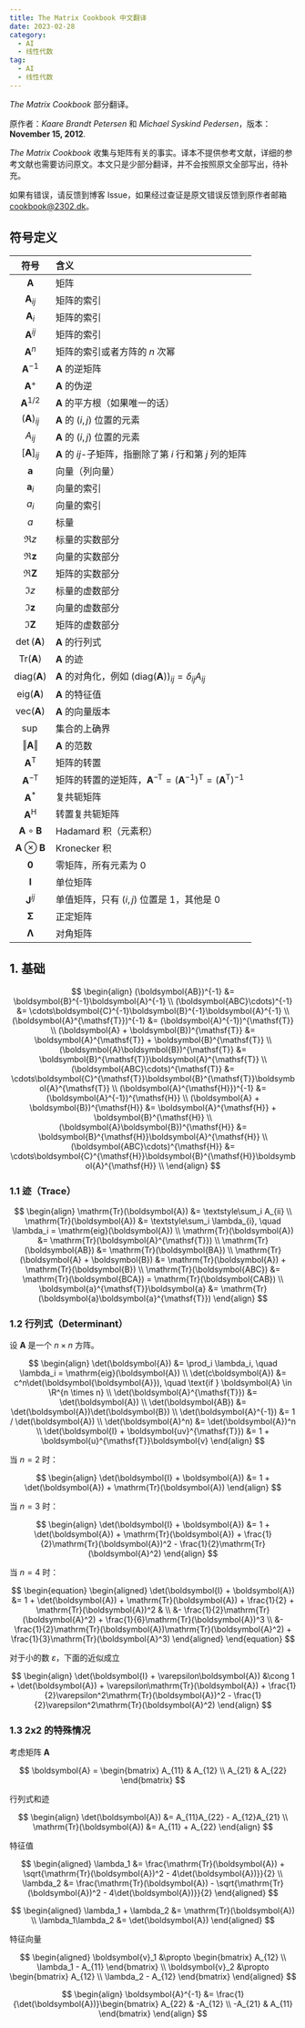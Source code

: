 ```yaml
---
title: The Matrix Cookbook 中文翻译
date: 2023-02-28
category:
  - AI
  - 线性代数
tag:
  - AI
  - 线性代数
---
```


<!-- markdownlint-disable MD049 -->

*The Matrix Cookbook* 部分翻译。

<!-- more -->

原作者：*Kaare Brandt Petersen* 和 *Michael Syskind Pedersen*，版本：**November 15, 2012**.

*The Matrix Cookbook* 收集与矩阵有关的事实。译本不提供参考文献，详细的参考文献也需要访问原文。本文只是少部分翻译，并不会按照原文全部写出，待补充。

如果有错误，请反馈到博客 Issue，如果经过查证是原文错误反馈到原作者邮箱 <cookbook@2302.dk>。

## 符号定义

|                 符号                  | 含义                                                                                                                         |
| :-----------------------------------: | :--------------------------------------------------------------------------------------------------------------------------- |
|           $\boldsymbol{A}$            | 矩阵                                                                                                                         |
|         $\boldsymbol{A}_{ij}$         | 矩阵的索引                                                                                                                   |
|         $\boldsymbol{A}_{i}$          | 矩阵的索引                                                                                                                   |
|         $\boldsymbol{A}^{ij}$         | 矩阵的索引                                                                                                                   |
|          $\boldsymbol{A}^n$           | 矩阵的索引或者方阵的 $n$ 次幂                                                                                                |
|         $\boldsymbol{A}^{-1}$         | $\boldsymbol{A}$ 的逆矩阵                                                                                                    |
|          $\boldsymbol{A}^+$           | $\boldsymbol{A}$ 的伪逆                                                                                                      |
|        $\boldsymbol{A}^{1/2}$         | $\boldsymbol{A}$ 的平方根（如果唯一的话）                                                                                    |
|        $(\boldsymbol{A})_{ij}$        | $\boldsymbol{A}$ 的 $(i,\,j)$ 位置的元素                                                                                     |
|               $A_{ij}$                | $\boldsymbol{A}$ 的 $(i,\,j)$ 位置的元素                                                                                     |
|        $[\boldsymbol{A}]_{ij}$        | $\boldsymbol{A}$ 的 $ij$-子矩阵，指删除了第 $i$ 行和第 $j$ 列的矩阵                                                          |
|           $\boldsymbol{a}$            | 向量（列向量）                                                                                                               |
|          $\boldsymbol{a}_i$           | 向量的索引                                                                                                                   |
|                 $a_i$                 | 向量的索引                                                                                                                   |
|                  $a$                  | 标量                                                                                                                         |
|                $\Re z$                | 标量的实数部分                                                                                                               |
|          $\Re\boldsymbol{z}$          | 向量的实数部分                                                                                                               |
|          $\Re\boldsymbol{Z}$          | 矩阵的实数部分                                                                                                               |
|                $\Im z$                | 标量的虚数部分                                                                                                               |
|          $\Im\boldsymbol{z}$          | 向量的虚数部分                                                                                                               |
|          $\Im\boldsymbol{Z}$          | 矩阵的虚数部分                                                                                                               |
|        $\det(\boldsymbol{A})$         | $\boldsymbol{A}$ 的行列式                                                                                                    |
|     $\mathrm{Tr}(\boldsymbol{A})$     | $\boldsymbol{A}$ 的迹                                                                                                        |
|    $\mathrm{diag}(\boldsymbol{A})$    | $\boldsymbol{A}$ 的对角化，例如 $(\mathrm{diag}(\boldsymbol{A}))_{ij} = \delta_{ij}A_{ij}$                                   |
|    $\mathrm{eig}(\boldsymbol{A})$     | $\boldsymbol{A}$ 的特征值                                                                                                    |
|    $\mathrm{vec}(\boldsymbol{A})$     | $\boldsymbol{A}$ 的向量版本                                                                                                  |
|                $\sup$                 | 集合的上确界                                                                                                                 |
|      $\Vert\boldsymbol{A}\Vert$       | $\boldsymbol{A}$ 的范数                                                                                                      |
|     $\boldsymbol{A}^{\mathsf{T}}$     | 矩阵的转置                                                                                                                   |
|    $\boldsymbol{A}^{-\mathsf{T}}$     | 矩阵的转置的逆矩阵，$\boldsymbol{A}^{-\mathsf{T}} = (\boldsymbol{A}^{-1})^{\mathsf{T}} = (\boldsymbol{A}^{\mathsf{T}})^{-1}$ |
|          $\boldsymbol{A}^*$           | 复共轭矩阵                                                                                                                   |
|      $\boldsymbol{A}^\mathsf{H}$      | 转置复共轭矩阵                                                                                                               |
|  $\boldsymbol{A}\circ\boldsymbol{B}$  | Hadamard 积（元素积）                                                                                                        |
| $\boldsymbol{A}\otimes\boldsymbol{B}$ | Kronecker 积                                                                                                                 |
|           $\boldsymbol{0}$            | 零矩阵，所有元素为 $0$                                                                                                       |
|           $\boldsymbol{I}$            | 单位矩阵                                                                                                                     |
|         $\boldsymbol{J}^{ij}$         | 单值矩阵，只有 $(i,\,j)$ 位置是 $1$，其他是 $0$                                                                              |
|         $\boldsymbol{\Sigma}$         | 正定矩阵                                                                                                                     |
|        $\boldsymbol{\Lambda}$         | 对角矩阵                                                                                                                     |

## 1. 基础

$$
\begin{align}
  (\boldsymbol{AB})^{-1} &= \boldsymbol{B}^{-1}\boldsymbol{A}^{-1} \\
  (\boldsymbol{ABC}\cdots)^{-1} &= \cdots\boldsymbol{C}^{-1}\boldsymbol{B}^{-1}\boldsymbol{A}^{-1} \\
  (\boldsymbol{A}^{\mathsf{T}})^{-1} &= (\boldsymbol{A}^{-1})^{\mathsf{T}} \\
  (\boldsymbol{A} + \boldsymbol{B})^{\mathsf{T}} &= \boldsymbol{A}^{\mathsf{T}} + \boldsymbol{B}^{\mathsf{T}} \\
  (\boldsymbol{A}\boldsymbol{B})^{\mathsf{T}} &= \boldsymbol{B}^{\mathsf{T}}\boldsymbol{A}^{\mathsf{T}} \\
  (\boldsymbol{ABC}\cdots)^{\mathsf{T}} &= \cdots\boldsymbol{C}^{\mathsf{T}}\boldsymbol{B}^{\mathsf{T}}\boldsymbol{A}^{\mathsf{T}} \\
  (\boldsymbol{A}^{\mathsf{H}})^{-1} &= (\boldsymbol{A}^{-1})^{\mathsf{H}} \\
  (\boldsymbol{A} + \boldsymbol{B})^{\mathsf{H}} &= \boldsymbol{A}^{\mathsf{H}} + \boldsymbol{B}^{\mathsf{H}} \\
  (\boldsymbol{A}\boldsymbol{B})^{\mathsf{H}} &= \boldsymbol{B}^{\mathsf{H}}\boldsymbol{A}^{\mathsf{H}} \\
  (\boldsymbol{ABC}\cdots)^{\mathsf{H}} &= \cdots\boldsymbol{C}^{\mathsf{H}}\boldsymbol{B}^{\mathsf{H}}\boldsymbol{A}^{\mathsf{H}} \\
\end{align}
$$

### 1.1 迹（Trace）

$$
\begin{align}
  \mathrm{Tr}(\boldsymbol{A}) &= \textstyle\sum_i A_{ii} \\
  \mathrm{Tr}(\boldsymbol{A}) &= \textstyle\sum_i \lambda_{i}, \quad \lambda_i = \mathrm{eig}(\boldsymbol{A}) \\
  \mathrm{Tr}(\boldsymbol{A}) &= \mathrm{Tr}(\boldsymbol{A}^{\mathsf{T}}) \\
  \mathrm{Tr}(\boldsymbol{AB}) &= \mathrm{Tr}(\boldsymbol{BA}) \\
  \mathrm{Tr}(\boldsymbol{A} + \boldsymbol{B}) &= \mathrm{Tr}(\boldsymbol{A}) + \mathrm{Tr}(\boldsymbol{B}) \\
  \mathrm{Tr}(\boldsymbol{ABC}) &= \mathrm{Tr}(\boldsymbol{BCA}) = \mathrm{Tr}(\boldsymbol{CAB}) \\
  \boldsymbol{a}^{\mathsf{T}}\boldsymbol{a} &= \mathrm{Tr}(\boldsymbol{a}\boldsymbol{a}^{\mathsf{T}})
\end{align}
$$

### 1.2 行列式（Determinant）

设 $\boldsymbol{A}$ 是一个 $n \times n$ 方阵。

$$
\begin{align}
  \det(\boldsymbol{A}) &= \prod_i \lambda_i, \quad \lambda_i = \mathrm{eig}(\boldsymbol{A}) \\
  \det(c\boldsymbol{A}) &= c^n\det(\boldsymbol{\boldsymbol{A}}), \quad \text{if } \boldsymbol{A} \in \R^{n \times n} \\
  \det(\boldsymbol{A}^{\mathsf{T}}) &= \det(\boldsymbol{A}) \\
  \det(\boldsymbol{AB}) &= \det(\boldsymbol{A})\det(\boldsymbol{B}) \\
  \det(\boldsymbol{A}^{-1}) &= 1 / \det(\boldsymbol{A}) \\
  \det(\boldsymbol{A}^n) &= \det(\boldsymbol{A})^n \\
  \det(\boldsymbol{I} + \boldsymbol{uv}^{\mathsf{T}}) &= 1 + \boldsymbol{u}^{\mathsf{T}}\boldsymbol{v}
\end{align}
$$

当 $n = 2$ 时：

$$
\begin{align}
  \det(\boldsymbol{I} + \boldsymbol{A}) &= 1 + \det(\boldsymbol{A}) + \mathrm{Tr}(\boldsymbol{A})
\end{align}
$$

当 $n = 3$ 时：

$$
\begin{align}
  \det(\boldsymbol{I} + \boldsymbol{A}) &= 1 + \det(\boldsymbol{A}) + \mathrm{Tr}(\boldsymbol{A}) + \frac{1}{2}\mathrm{Tr}(\boldsymbol{A})^2 - \frac{1}{2}\mathrm{Tr}(\boldsymbol{A}^2)
\end{align}
$$

当 $n = 4$ 时：

$$
\begin{equation}
  \begin{aligned}
    \det(\boldsymbol{I} + \boldsymbol{A}) &= 1 + \det(\boldsymbol{A}) + \mathrm{Tr}(\boldsymbol{A}) + \frac{1}{2} + \mathrm{Tr}(\boldsymbol{A})^2 & \\
    &- \frac{1}{2}\mathrm{Tr}(\boldsymbol{A}^2) + \frac{1}{6}\mathrm{Tr}(\boldsymbol{A})^3 \\
    &- \frac{1}{2}\mathrm{Tr}(\boldsymbol{A})\mathrm{Tr}(\boldsymbol{A}^2) + \frac{1}{3}\mathrm{Tr}(\boldsymbol{A}^3)
  \end{aligned}
\end{equation}
$$

对于小的数 $\varepsilon$，下面的近似成立

$$
\begin{align}
  \det(\boldsymbol{I} + \varepsilon\boldsymbol{A}) &\cong
  1 + \det(\boldsymbol{A}) + \varepsilon\mathrm{Tr}(\boldsymbol{A}) + \frac{1}{2}\varepsilon^2\mathrm{Tr}(\boldsymbol{A})^2 - \frac{1}{2}\varepsilon^2\mathrm{Tr}(\boldsymbol{A}^2)
\end{align}
$$

### 1.3 2x2 的特殊情况

考虑矩阵 $\boldsymbol{A}$

$$
\boldsymbol{A} = \begin{bmatrix}
  A_{11} & A_{12} \\
  A_{21} & A_{22}
\end{bmatrix}
$$

行列式和迹

$$
\begin{align}
  \det(\boldsymbol{A}) &= A_{11}A_{22} - A_{12}A_{21} \\
  \mathrm{Tr}(\boldsymbol{A}) &= A_{11} + A_{22}
\end{align}
$$

特征值

$$
\begin{aligned}
  \lambda_1 &= \frac{\mathrm{Tr}(\boldsymbol{A}) + \sqrt{\mathrm{Tr}(\boldsymbol{A})^2 - 4\det(\boldsymbol{A})}}{2} \\
\lambda_2 &= \frac{\mathrm{Tr}(\boldsymbol{A}) - \sqrt{\mathrm{Tr}(\boldsymbol{A})^2 - 4\det(\boldsymbol{A})}}{2}
\end{aligned}
$$

$$
\begin{aligned}
  \lambda_1 + \lambda_2 &= \mathrm{Tr}(\boldsymbol{A}) \\
  \lambda_1\lambda_2 &= \det(\boldsymbol{A})
\end{aligned}
$$

特征向量

$$
\begin{aligned}
  \boldsymbol{v}_1 &\propto \begin{bmatrix}
    A_{12} \\
    \lambda_1 - A_{11}
  \end{bmatrix} \\
  \boldsymbol{v}_2 &\propto \begin{bmatrix}
    A_{12} \\
    \lambda_2 - A_{12}
  \end{bmatrix}
\end{aligned}
$$

$$
\begin{align}
  \boldsymbol{A}^{-1} &= \frac{1}{\det(\boldsymbol{A})}\begin{bmatrix}
    A_{22} & -A_{12} \\
    -A_{21} & A_{11}
  \end{bmatrix}
\end{align}
$$

